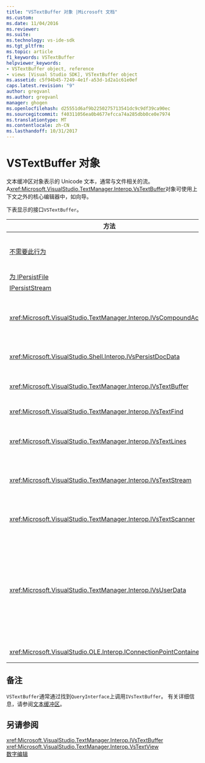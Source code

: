 ```yaml
---
title: "VSTextBuffer 对象 |Microsoft 文档"
ms.custom: 
ms.date: 11/04/2016
ms.reviewer: 
ms.suite: 
ms.technology: vs-ide-sdk
ms.tgt_pltfrm: 
ms.topic: article
f1_keywords: VSTextBuffer
helpviewer_keywords:
- VSTextBuffer object, reference
- views [Visual Studio SDK], VSTextBuffer object
ms.assetid: c5f94b45-7249-4e1f-a53d-1d2a1c61e0ef
caps.latest.revision: "9"
author: gregvanl
ms.author: gregvanl
manager: ghogen
ms.openlocfilehash: d25551d6af9b2250275713541dc9c9df39ca90ec
ms.sourcegitcommit: f40311056ea0b4677efcca74a285dbb0ce0e7974
ms.translationtype: MT
ms.contentlocale: zh-CN
ms.lasthandoff: 10/31/2017
---
```

# <a name="vstextbuffer-object"></a>VSTextBuffer 对象
文本缓冲区对象表示的 Unicode 文本，通常与文件相关的流。 A<xref:Microsoft.VisualStudio.TextManager.Interop.VsTextBuffer>对象可使用上下文之外的核心编辑器中，如向导。  
  
 下表显示的接口`VSTextBuffer`。  
  
|方法|描述|  
|------------|-----------------|  
|[不需要此行为](http://msdn.microsoft.com/library/windows/desktop/ms683797)|标准 OLE 接口。 主要用于处理在缓冲区中撤消/重做。|  
|[为 IPersistFile](http://msdn.microsoft.com/library/windows/desktop/ms687223)|标准 OLE 接口。|  
|[IPersistStream](http://msdn.microsoft.com/library/windows/desktop/ms690091)|标准 OLE 接口。|  
|<xref:Microsoft.VisualStudio.TextManager.Interop.IVsCompoundAction>|允许复合词操作 （即，在单个撤消/重做单元进行分组的操作） 的创建。|  
|<xref:Microsoft.VisualStudio.Shell.Interop.IVsPersistDocData>|启用管理的文本缓冲区的文档数据的持续的性。|  
|<xref:Microsoft.VisualStudio.TextManager.Interop.IVsTextBuffer>|提供基本服务; 示例：由多个客户端。|  
|<xref:Microsoft.VisualStudio.TextManager.Interop.IVsTextFind>|用于搜索缓冲区。|  
|<xref:Microsoft.VisualStudio.TextManager.Interop.IVsTextLines>|提供读取和写入使用二维坐标的功能。 继承自 `IVsTextBuffer`。|  
|<xref:Microsoft.VisualStudio.TextManager.Interop.IVsTextStream>|提供读取和写入使用一维坐标的功能。 继承自 `IVsTextBuffer`。|  
|<xref:Microsoft.VisualStudio.TextManager.Interop.IVsTextScanner>|提供快速、 面向流的、 按顺序访问缓冲区中的文本。|  
|<xref:Microsoft.VisualStudio.TextManager.Interop.IVsUserData>|提供对属性的泛型集合的访问。 最重要的属性是名称或标记时的缓冲区。 通过创建 GUID 并将其作为一个键，可以将自己的随机数据存储在具有此接口的缓冲区。|  
|<xref:Microsoft.VisualStudio.OLE.Interop.IConnectionPointContainer>|事件支持连接点。|  
  
## <a name="remarks"></a>备注  
 `VSTextBuffer`通常通过找到`QueryInterface`上调用`IVsTextBuffer`。 有关详细信息，请参阅[文本缓冲区](../extensibility/accessing-the-text-buffer-by-using-the-legacy-api.md)。  
  
## <a name="see-also"></a>另请参阅  
 <xref:Microsoft.VisualStudio.TextManager.Interop.IVsTextBuffer>   
 <xref:Microsoft.VisualStudio.TextManager.Interop.VsTextView>   
 [数字编辑](http://msdn.microsoft.com/en-us/f08872bd-fd9c-4e36-8cf2-a2a2622ef986)